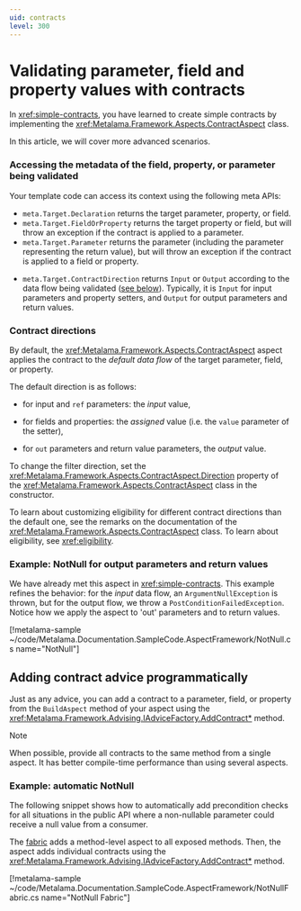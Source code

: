 ```yaml
---
uid: contracts
level: 300
---
```


# Validating parameter, field and property values with contracts

In <xref:simple-contracts>, you have learned to create simple contracts by implementing the  <xref:Metalama.Framework.Aspects.ContractAspect> class.

In this article, we will cover more advanced scenarios.

### Accessing the metadata of the field, property, or parameter being validated


Your template code can access its context using the following meta APIs:

- `meta.Target.Declaration` returns the target parameter, property, or field.
- `meta.Target.FieldOrProperty` returns the target property or field, but will throw an exception if the contract is applied to a parameter.
- `meta.Target.Parameter` returns the parameter (including the parameter representing the return value), but will throw an exception if the contract is applied to a field or property.
* `meta.Target.ContractDirection` returns `Input` or `Output` according to the data flow being validated ([see below](#contract-directions)). Typically, it is `Input` for input parameters and property setters, and `Output` for output parameters and return values.


### Contract directions

By default, the <xref:Metalama.Framework.Aspects.ContractAspect> aspect applies the contract to the _default data flow_ of the target parameter, field, or property.

The default direction is as follows:

* for input and `ref` parameters: the _input_ value,

* for fields and properties: the _assigned_ value (i.e. the `value` parameter of the setter),

* for `out` parameters and return value parameters, the _output_ value.

To change the filter direction, set the <xref:Metalama.Framework.Aspects.ContractAspect.Direction> property of the <xref:Metalama.Framework.Aspects.ContractAspect> class in the constructor.

To learn about customizing eligibility for different contract directions than the default one, see the remarks on the documentation of the <xref:Metalama.Framework.Aspects.ContractAspect> class. To learn about eligibility, see <xref:eligibility>.

### Example: NotNull for output parameters and return values

We have already met this aspect in <xref:simple-contracts>. This example refines the behavior: for the _input_ data flow, an `ArgumentNullException` is thrown, but for the output flow, we throw a `PostConditionFailedException`. Notice how we apply the aspect to 'out' parameters and to return values.

[!metalama-sample  ~/code/Metalama.Documentation.SampleCode.AspectFramework/NotNull.cs name="NotNull"]



## Adding contract advice programmatically

Just as any advice, you can add a contract to a parameter, field, or property from the `BuildAspect` method of your aspect using the <xref:Metalama.Framework.Advising.IAdviceFactory.AddContract*> method.

> [!NOTE]
> When possible, provide all contracts to the same method from a single aspect. It has better compile-time performance than using several aspects.

### Example: automatic NotNull

The following snippet shows how to automatically add precondition checks for all situations in the public API where a non-nullable parameter could receive a null value from a consumer.

The [fabric](xref:using-fabrics) adds a method-level aspect to all exposed methods. Then, the aspect adds individual contracts using the <xref:Metalama.Framework.Advising.IAdviceFactory.AddContract*> method.


[!metalama-sample ~/code/Metalama.Documentation.SampleCode.AspectFramework/NotNullFabric.cs name="NotNull Fabric"]


